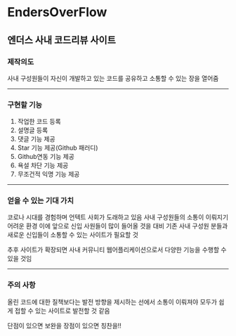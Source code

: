 # EndersOverFlow

## 엔더스 사내 코드리뷰 사이트


### 제작의도
사내 구성원들이 자신이 개발하고 있는 코드를 공유하고 소통할 수 있는 장을 열어줌

---

### 구현할 기능
1. 작업한 코드 등록
2. 설명글 등록
3. 댓글 기능 제공
4. Star 기능 제공(Github 패러디)
5. Github연동 기능 제공
6. 욕설 차단 기능 제공
7. 무조건적 익명 기능 제공

---

### 얻을 수 있는 기대 가치
코로나 시대를 경험하며 언텍트 사회가 도래하고 있음
사내 구성원들의 소통이 이뤄지기 어려운 환경
이에 앞으로 신입 사원들이 많이 들어올 것을 대비 기존 사내 구성원 분들과 
새로운 신입들이 소통할 수 있는 사이트가 필요할 것

추후 사이트가 확장되면 사내 커뮤니티 웹어플리케이션으로서 다양한 기능을 수행할 수 있을 것임

---

### 주의 사항
올린 코드에 대한 질책보다는 발전 방향을 제시하는 선에서 소통이 이뤄져야
모두가 쉽게 접할 수 있는 사이트로 발전할 것 같음

단점이 있으면 보완을 장점이 있으면 칭찬을!!
